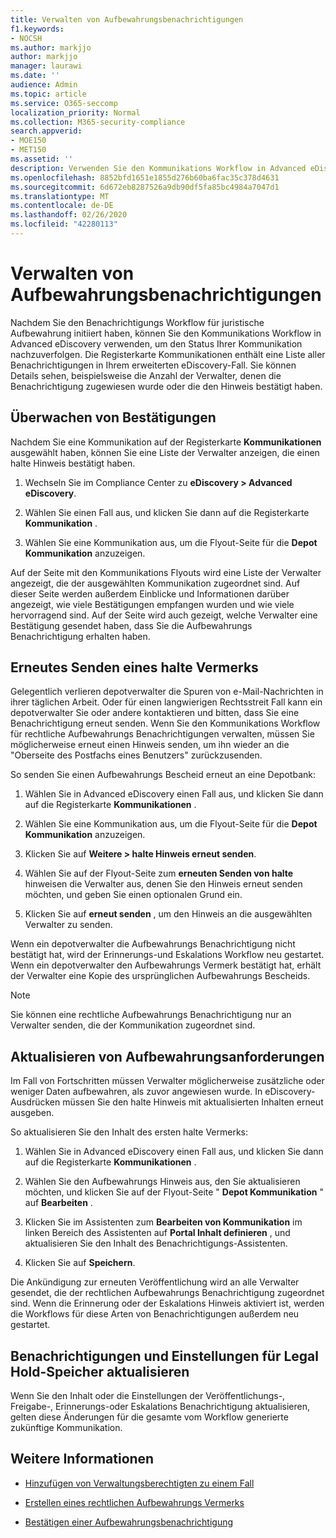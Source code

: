 ```yaml
---
title: Verwalten von Aufbewahrungsbenachrichtigungen
f1.keywords:
- NOCSH
ms.author: markjjo
author: markjjo
manager: laurawi
ms.date: ''
audience: Admin
ms.topic: article
ms.service: O365-seccomp
localization_priority: Normal
ms.collection: M365-security-compliance
search.appverid:
- MOE150
- MET150
ms.assetid: ''
description: Verwenden Sie den Kommunikations Workflow in Advanced eDiscovery, um den Status Ihrer Benachrichtigungen über rechtliche Aufbewahrungen nachzuverfolgen und gegebenenfalls zu aktualisieren und erneut zu senden.
ms.openlocfilehash: 8852bfd1651e1855d276b60ba6fac35c378d4631
ms.sourcegitcommit: 6d672eb8287526a9db90df5fa85bc4984a7047d1
ms.translationtype: MT
ms.contentlocale: de-DE
ms.lasthandoff: 02/26/2020
ms.locfileid: "42280113"
---
```

# <a name="manage-hold-notifications"></a>Verwalten von Aufbewahrungsbenachrichtigungen

Nachdem Sie den Benachrichtigungs Workflow für juristische Aufbewahrung initiiert haben, können Sie den Kommunikations Workflow in Advanced eDiscovery verwenden, um den Status Ihrer Kommunikation nachzuverfolgen. Die Registerkarte Kommunikationen enthält eine Liste aller Benachrichtigungen in Ihrem erweiterten eDiscovery-Fall. Sie können Details sehen, beispielsweise die Anzahl der Verwalter, denen die Benachrichtigung zugewiesen wurde oder die den Hinweis bestätigt haben.

## <a name="monitor-acknowledgments"></a>Überwachen von Bestätigungen

Nachdem Sie eine Kommunikation auf der Registerkarte **Kommunikationen** ausgewählt haben, können Sie eine Liste der Verwalter anzeigen, die einen halte Hinweis bestätigt haben. 

1. Wechseln Sie im Compliance Center zu **eDiscovery > Advanced eDiscovery**.

2. Wählen Sie einen Fall aus, und klicken Sie dann auf die Registerkarte **Kommunikation** .

3. Wählen Sie eine Kommunikation aus, um die Flyout-Seite für die **Depot Kommunikation** anzuzeigen.

Auf der Seite mit den Kommunikations Flyouts wird eine Liste der Verwalter angezeigt, die der ausgewählten Kommunikation zugeordnet sind. Auf dieser Seite werden außerdem Einblicke und Informationen darüber angezeigt, wie viele Bestätigungen empfangen wurden und wie viele hervorragend sind. Auf der Seite wird auch gezeigt, welche Verwalter eine Bestätigung gesendet haben, dass Sie die Aufbewahrungs Benachrichtigung erhalten haben.

## <a name="re-send-a-hold-notice"></a>Erneutes Senden eines halte Vermerks

Gelegentlich verlieren depotverwalter die Spuren von e-Mail-Nachrichten in ihrer täglichen Arbeit. Oder für einen langwierigen Rechtsstreit Fall kann ein depotverwalter Sie oder andere kontaktieren und bitten, dass Sie eine Benachrichtigung erneut senden. Wenn Sie den Kommunikations Workflow für rechtliche Aufbewahrungs Benachrichtigungen verwalten, müssen Sie möglicherweise erneut einen Hinweis senden, um ihn wieder an die "Oberseite des Postfachs eines Benutzers" zurückzusenden.

So senden Sie einen Aufbewahrungs Bescheid erneut an eine Depotbank:

1. Wählen Sie in Advanced eDiscovery einen Fall aus, und klicken Sie dann auf die Registerkarte **Kommunikationen** .

2. Wählen Sie eine Kommunikation aus, um die Flyout-Seite für die **Depot Kommunikation** anzuzeigen.

3. Klicken Sie auf **Weitere > halte Hinweis erneut senden**.

4. Wählen Sie auf der Flyout-Seite zum **erneuten Senden von halte** hinweisen die Verwalter aus, denen Sie den Hinweis erneut senden möchten, und geben Sie einen optionalen Grund ein.

5. Klicken Sie auf **erneut senden** , um den Hinweis an die ausgewählten Verwalter zu senden.

Wenn ein depotverwalter die Aufbewahrungs Benachrichtigung nicht bestätigt hat, wird der Erinnerungs-und Eskalations Workflow neu gestartet. Wenn ein depotverwalter den Aufbewahrungs Vermerk bestätigt hat, erhält der Verwalter eine Kopie des ursprünglichen Aufbewahrungs Bescheids.

> [!NOTE]
> Sie können eine rechtliche Aufbewahrungs Benachrichtigung nur an Verwalter senden, die der Kommunikation zugeordnet sind. 

## <a name="update-preservation-requirements"></a>Aktualisieren von Aufbewahrungsanforderungen
  
Im Fall von Fortschritten müssen Verwalter möglicherweise zusätzliche oder weniger Daten aufbewahren, als zuvor angewiesen wurde. In eDiscovery-Ausdrücken müssen Sie den halte Hinweis mit aktualisierten Inhalten erneut ausgeben.

So aktualisieren Sie den Inhalt des ersten halte Vermerks:

1. Wählen Sie in Advanced eDiscovery einen Fall aus, und klicken Sie dann auf die Registerkarte **Kommunikationen** .

2. Wählen Sie den Aufbewahrungs Hinweis aus, den Sie aktualisieren möchten, und klicken Sie auf der Flyout-Seite " **Depot Kommunikation** " auf **Bearbeiten** .

3. Klicken Sie im Assistenten zum **Bearbeiten von Kommunikation** im linken Bereich des Assistenten auf **Portal Inhalt definieren** , und aktualisieren Sie den Inhalt des Benachrichtigungs-Assistenten.

4. Klicken Sie auf **Speichern**.

Die Ankündigung zur erneuten Veröffentlichung wird an alle Verwalter gesendet, die der rechtlichen Aufbewahrungs Benachrichtigung zugeordnet sind. Wenn die Erinnerung oder der Eskalations Hinweis aktiviert ist, werden die Workflows für diese Arten von Benachrichtigungen außerdem neu gestartet.

## <a name="update-legal-hold-notifications-and-settings"></a>Benachrichtigungen und Einstellungen für Legal Hold-Speicher aktualisieren

Wenn Sie den Inhalt oder die Einstellungen der Veröffentlichungs-, Freigabe-, Erinnerungs-oder Eskalations Benachrichtigung aktualisieren, gelten diese Änderungen für die gesamte vom Workflow generierte zukünftige Kommunikation.

## <a name="more-information"></a>Weitere Informationen

- [Hinzufügen von Verwaltungsberechtigten zu einem Fall](add-custodians-to-case.md)

- [Erstellen eines rechtlichen Aufbewahrungs Vermerks](create-hold-notification.md)

- [Bestätigen einer Aufbewahrungsbenachrichtigung](acknowledge-hold-notification.md)
